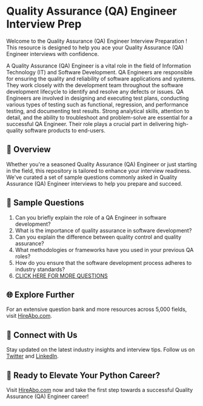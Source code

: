 # Quality Assurance (QA) Engineer Interview Prep

Welcome to the Quality Assurance (QA) Engineer Interview Preparation ! This resource is designed to help you ace your Quality Assurance (QA) Engineer interviews with confidence.

A Quality Assurance (QA) Engineer is a vital role in the field of Information Technology (IT) and Software Development. QA Engineers are responsible for ensuring the quality and reliability of software applications and systems. They work closely with the development team throughout the software development lifecycle to identify and resolve any defects or issues. QA Engineers are involved in designing and executing test plans, conducting various types of testing such as functional, regression, and performance testing, and documenting test results. Strong analytical skills, attention to detail, and the ability to troubleshoot and problem-solve are essential for a successful QA Engineer. Their role plays a crucial part in delivering high-quality software products to end-users.

## 🚀 Overview

Whether you're a seasoned Quality Assurance (QA) Engineer or just starting in the field, this repository is tailored to enhance your interview readiness. We've curated a set of sample questions commonly asked in Quality Assurance (QA) Engineer interviews to help you prepare and succeed.

## 📝 Sample Questions

1. Can you briefly explain the role of a QA Engineer in software development?
2. What is the importance of quality assurance in software development?
3. Can you explain the difference between quality control and quality assurance?
4. What methodologies or frameworks have you used in your previous QA roles?
5. How do you ensure that the software development process adheres to industry standards?
6. [CLICK HERE FOR MORE QUESTIONS](https://hireabo.com/job/0_0_12/Quality%20Assurance%20QA%20Engineer)

## 🌐 Explore Further

For an extensive question bank and more resources across 5,000 fields, visit [HireAbo.com](https://www.hireabo.com).

## 📱 Connect with Us

Stay updated on the latest industry insights and interview tips. Follow us on [Twitter](https://twitter.com/hireabo) and [LinkedIn](https://www.linkedin.com/in/hire-abo-3609972a8/).

## 🚀 Ready to Elevate Your Python Career?

Visit [HireAbo.com](https://www.hireabo.com) now and take the first step towards a successful Quality Assurance (QA) Engineer career!